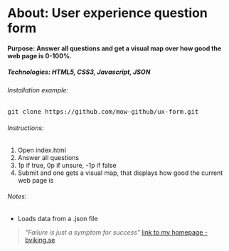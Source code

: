 # About: User experience question form
#### Purpose: Answer all questions and get a visual map over how good the web page is 0-100%.
##### Technologies: HTML5, CSS3, Javascript, JSON

###### Installation example:
<pre>git clone https://github.com/mow-github/ux-form.git</pre>

###### Instructions:

1. Open index.html
2. Answer all questions 
3. 1p if true, 0p if unsure, -1p if false
4. Submit and one gets a visual map, that displays how good the current web page is

###### Notes:
* Loads data from a .json file

> _"Failure is just a symptom for success"_
[link to my homepage - bviking.se ](https://www.bviking.se)